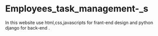 # Employees_task_management-_s
In this website use html,css,javascripts for frant-end design and python django for back-end .
